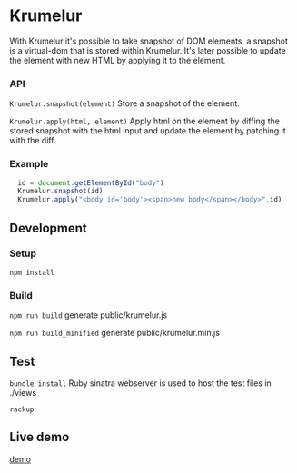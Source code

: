 # Krumelur

With Krumelur it's possible to take snapshot of DOM elements, a snapshot is a virtual-dom that is stored within Krumelur. It's later possible to update the element with new HTML by applying it to the element.

### API

`Krumelur.snapshot(element)` Store a snapshot of the element.

`Krumelur.apply(html, element)` Apply html on the element by diffing the stored snapshot with the html input and update the element by patching it with the diff.

### Example

```js
  id = document.getElementById("body")
  Krumelur.snapshot(id)
  Krumelur.apply("<body id='body'><span>new body</span></body>",id)
```

## Development

### Setup
`npm install`

### Build
`npm run build` generate public/krumelur.js

`npm run build_minified` generate public/krumelur.min.js

## Test
`bundle install` Ruby sinatra webserver is used to host the test files in ./views

`rackup`

## Live demo
[demo](https://fast-tundra-5509.herokuapp.com/)

